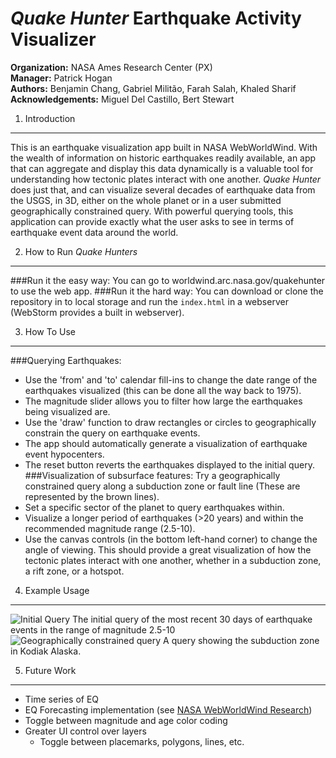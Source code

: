 *Quake Hunter* Earthquake Activity Visualizer
====================
**Organization:** NASA Ames Research Center (PX)  
**Manager:** Patrick Hogan  
**Authors:** Benjamin Chang, Gabriel Militão, Farah Salah, Khaled Sharif  
**Acknowledgements:** Miguel Del Castillo, Bert Stewart

1. Introduction
-----
This is an earthquake visualization app built in NASA WebWorldWind. With the wealth of information on historic earthquakes readily available, an app that can aggregate and display this data dynamically is a valuable tool for understanding how tectonic plates interact with one another. *Quake Hunter* does just that, and can visualize several decades of earthquake data from the USGS, in 3D, either on the whole planet or in a user submitted geographically constrained query. With powerful querying tools, this application can provide exactly what the user asks to see in terms of earthquake event data around the world.

2. How to Run *Quake Hunters*
-----
###Run it the easy way:
You can go to worldwind.arc.nasa.gov/quakehunter to use the web app.
###Run it the hard way:
You can download or clone the repository in to local storage and run the `index.html` in a webserver (WebStorm provides a built in webserver).

3. How To Use
-----
###Querying Earthquakes:
  * Use the 'from' and 'to' calendar fill-ins to change the date range of the earthquakes visualized (this can be done all the way back to 1975).
  * The magnitude slider allows you to filter how large the earthquakes being visualized are.
  * Use the 'draw' function to draw rectangles or circles to geographically constrain the query on earthquake events.
  * The app should automatically generate a visualization of earthquake event hypocenters.
  * The reset button reverts the earthquakes displayed to the initial query.
###Visualization of subsurface features:
Try a geographically constrained query along a subduction zone or fault line (These are represented by the brown lines).
  * Set a specific sector of the planet to query earthquakes within.
  * Visualize a longer period of earthquakes (>20 years) and within the recommended magnitude range (2.5-10).
  * Use the canvas controls (in the bottom left-hand corner) to change the angle of viewing. This should provide a great visualization of how the tectonic plates interact with one another, whether in a subduction zone, a rift zone, or a hotspot.

4. Example Usage
------
![Initial Query](https://github.com/NASAWorldWindResearch/Quake-Hunter-App/blob/master/documentation_pix/new_eq_app1.png)
The initial query of the most recent 30 days of earthquake events in the range of magnitude 2.5-10  
![Geographically constrained query](https://github.com/NASAWorldWindResearch/Quake-Hunter-App/blob/master/documentation_pix/Query75-today.png)
A query showing the subduction zone in Kodiak Alaska.

5. Future Work
---
* Time series of EQ
* EQ Forecasting implementation (see [NASA WebWorldWind Research](https://github.com/NASAWorldWindResearch/EarthquakeApp))
* Toggle between magnitude and age color coding
* Greater UI control over layers
    * Toggle between placemarks, polygons, lines, etc.

